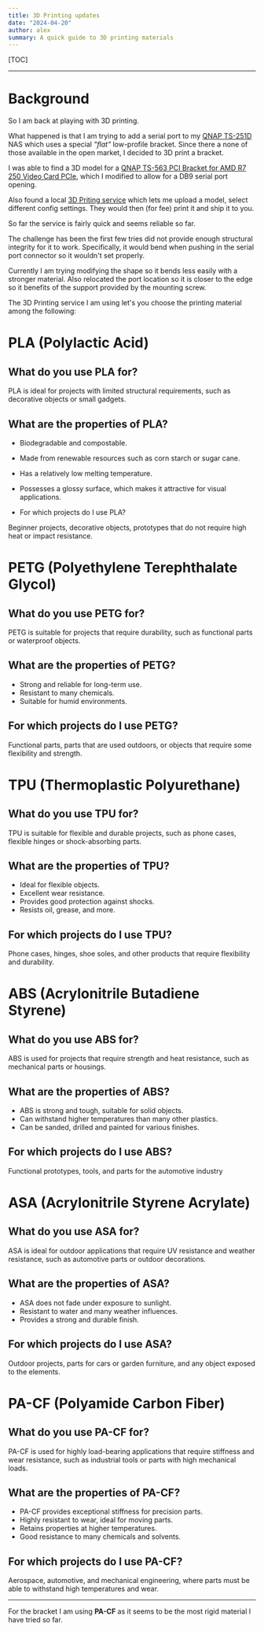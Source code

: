 ```yaml
---
title: 3D Printing updates
date: "2024-04-20"
author: alex
summary: A quick guide to 3D printing materials
---
```

[TOC]
***
# Background

So I am back at playing with 3D printing.

What happened is that I am trying to add a serial port to my [QNAP TS-251D][ts251d] NAS which uses a
special _"flat"_ low-profile bracket.  Since there a none of those available in the open market, I
decided to 3D print a bracket.

I was able to find a 3D model for a [QNAP TS-563 PCI Bracket for AMD R7 250 Video Card PCIe][sample-bracket],
which I modified to allow for a DB9 serial port opening.

Also found a local [3D Priting service][3DPRT] which lets me upload a model, select different config
settings.  They would then (for fee) print it and ship it to you.

So far the service is fairly quick and seems reliable so far.

The challenge has been the first few tries did not provide enough structural integrity for it to work.
Specifically, it would bend when pushing in the serial port connector so it wouldn't set properly.

Currently I am trying modifying the shape so it bends less easily with a stronger material.
Also relocated the port location so it is closer to the edge so it benefits of the support
provided by the mounting screw.

The 3D Printing service I am using let's you choose the printing material among the following:

# PLA (Polylactic Acid)

## What do you use PLA for?

PLA is ideal for projects with limited structural requirements, such as decorative objects
or small gadgets.

## What are the properties of PLA?

* Biodegradable and compostable.
* Made from renewable resources such as corn starch or sugar cane.
* Has a relatively low melting temperature.
* Possesses a glossy surface, which makes it attractive for visual applications.

* For which projects do I use PLA?

Beginner projects, decorative objects, prototypes that do not require high heat or impact resistance.

# PETG (Polyethylene Terephthalate Glycol)

## What do you use PETG for?

PETG is suitable for projects that require durability, such as functional parts or waterproof objects.

## What are the properties of PETG?

* Strong and reliable for long-term use.
* Resistant to many chemicals.
* Suitable for humid environments.

## For which projects do I use PETG?

Functional parts, parts that are used outdoors, or objects that require some flexibility and strength.

# TPU (Thermoplastic Polyurethane)

## What do you use TPU for?

TPU is suitable for flexible and durable projects, such as phone cases, flexible hinges or
shock-absorbing parts.
 
## What are the properties of TPU?

* Ideal for flexible objects.
* Excellent wear resistance.
* Provides good protection against shocks.
* Resists oil, grease, and more.

## For which projects do I use TPU?

Phone cases, hinges, shoe soles, and other products that require flexibility and durability.

# ABS (Acrylonitrile Butadiene Styrene)

## What do you use ABS for?

ABS is used for projects that require strength and heat resistance, such as mechanical parts or
housings.

## What are the properties of ABS?

* ABS is strong and tough, suitable for solid objects.
* Can withstand higher temperatures than many other plastics.
* Can be sanded, drilled and painted for various finishes.

## For which projects do I use ABS?

Functional prototypes, tools, and parts for the automotive industry

# ASA (Acrylonitrile Styrene Acrylate)

## What do you use ASA for?

ASA is ideal for outdoor applications that require UV resistance and weather resistance,
such as automotive parts or outdoor decorations.

## What are the properties of ASA?

* ASA does not fade under exposure to sunlight.
* Resistant to water and many weather influences.
* Provides a strong and durable finish.

## For which projects do I use ASA?

Outdoor projects, parts for cars or garden furniture, and any object exposed to the elements.

# PA-CF (Polyamide Carbon Fiber)

## What do you use PA-CF for?

PA-CF is used for highly load-bearing applications that require stiffness and wear resistance,
such as industrial tools or parts with high mechanical loads.

## What are the properties of PA-CF?

* PA-CF provides exceptional stiffness for precision parts.
* Highly resistant to wear, ideal for moving parts.
* Retains properties at higher temperatures.
* Good resistance to many chemicals and solvents.

## For which projects do I use PA-CF?

Aerospace, automotive, and mechanical engineering, where parts must be able to withstand high
temperatures and wear.

***

For the bracket I am using **PA-CF** as it seems to be the most rigid material I have tried so
far.


  [ts251d]: https://www.qnap.com/en/product/ts-251d
  [sample-bracket]: https://www.printables.com/en/model/201077-qnap-ts-563-pci-bracket-for-amd-r7-250-video-card-/files
  [3DPRT]: https://3d-demand.nl/product/3d-print-service/

